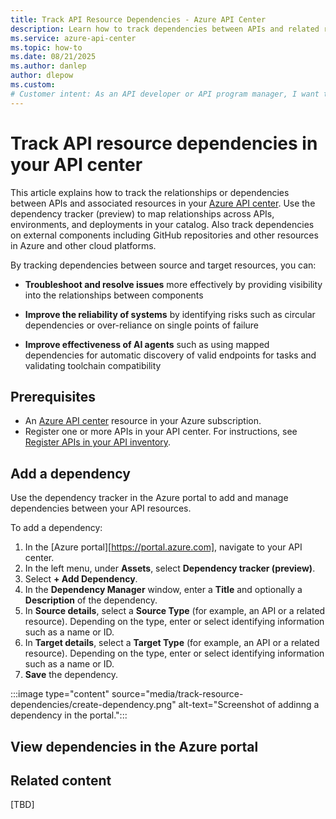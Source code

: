 ```yaml
---
title: Track API Resource Dependencies - Azure API Center
description: Learn how to track dependencies between APIs and related resources in your Azure API center.
ms.service: azure-api-center
ms.topic: how-to
ms.date: 08/21/2025
ms.author: danlep
author: dlepow
ms.custom: 
# Customer intent: As an API developer or API program manager, I want to understand the dependencies between API resources in my organization's API center.
---
```


# Track API resource dependencies in your API center 

This article explains how to track the relationships or dependencies between APIs and associated resources in your [Azure API center](overview.md). Use the dependency tracker (preview) to map relationships across APIs, environments, and deployments in your catalog. Also track dependencies on external components including GitHub repositories and other resources in Azure and other cloud platforms.

By tracking dependencies between source and target resources, you can:

* **Troubleshoot and resolve issues** more effectively by providing visibility into the relationships between components

* **Improve the reliability of systems** by identifying risks such as circular dependencies or over-reliance on single points of failure

* **Improve effectiveness of AI agents** such as using mapped dependencies for automatic discovery of valid endpoints for tasks and validating toolchain compatibility

## Prerequisites

* An [Azure API center](overview.md) resource in your Azure subscription.
* Register one or more APIs in your API center. For instructions, see [Register APIs in your API inventory](register-apis.md).

## Add a dependency

Use the dependency tracker in the Azure portal to add and manage dependencies between your API resources. 

To add a dependency:

1. In the [Azure portal][https://portal.azure.com], navigate to your API center.
1. In the left menu, under **Assets**, select **Dependency tracker (preview)**.
1. Select **+ Add Dependency**.
1. In the **Dependency Manager** window, enter a **Title** and optionally a **Description** of the dependency.
1. In **Source details**, select a **Source Type** (for example, an API or a related resource). Depending on the type, enter or select identifying information such as a name or ID.
1. In **Target details**, select a **Target Type** (for example, an API or a related resource). Depending on the type, enter or select identifying information such as a name or ID.
1. **Save** the dependency.

:::image type="content" source="media/track-resource-dependencies/create-dependency.png" alt-text="Screenshot of addinng a dependency in the portal.":::



## View dependencies in the Azure portal




## Related content

[TBD]